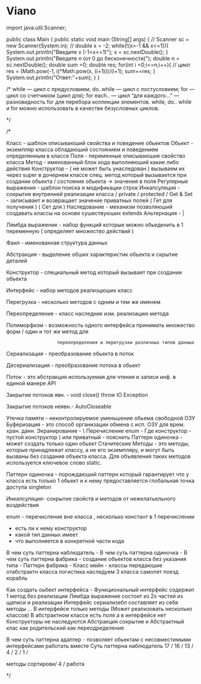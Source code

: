 # Viano

import java.util.Scanner;

public class Main {
    public static void main (String[] args) { //
        Scanner sc = new Scanner(System.in); //
        double x = -2;
        while(!(x>-1 && x<=1)){
            System.out.println("Введите x (-1<x<=1)");
            x = sc.nextDouble();
        }
        System.out.println("Введите n (от 0 до бесконечности)");
        double n = sc.nextDouble();
        double sum =0;
        double res;
        for(int i =0;i<=n;i++){ // цикл
            res = (Math.pow(-1, i)*Math.pow(x, (i+1)))/(i+1);
            sum+=res;
        }
        System.out.println("Ответ:"+sum);
    }
}




















































/*
while — цикл с предусловием;
do..while — цикл с постусловием;
for — цикл со счетчиком (цикл для);
for each.. — цикл “для каждого…” — разновидность for для перебора коллекции элементов.
        while, do.. while и for можно использовать в качестве безусловных циклов.

*/


























/*

 Класс - шаблон описываюший свойства и поведение обьектов
 Обьект - экземпляр класса обладаюший состоянием и поведением определенным в классе
 Поля - переменные описываюшие свойство класса
 Метод - именованный блок кода выполняюший какие либо действия
 Конструктор - ( не может быть унаследован ) вызываем их через super в дочернем классе
                       спец. метод который вызывается при создании обьекта / состояние обьекта -> значения в поля
Регулярные выражения - шаблон поиска и модификации строк
Инкапсуляция - сокрытие внутренней реализации класса / private / protected /
Get & Set - записывает и возвращает значение приватных полей ( Гет для получения ) ( Сет для )
Наследование - механизм позволяюший создавать классы на основе сушествуюших extends
Альтернация - |

Лямбда выражение - набор функций которые можно обьеденить в 1 переменную ( определяет множество действий )

Фаил - именованная структура данных

Абстракция - выделение обших характеристик обьекта и скрытие деталей

Конструктор - специальный метод который вызывает при создании обьекта

Интерфейс - набор методов реализцюших класс

Перегрузка - несколько методов с одним и тем же именем

Переопределение - класс наследник изм. реализацию метода

Полиморфизм - возможность одного интерфейса принимать множество форм / один и тот же метод для

                       переопределения и перегрузки различных типов данных
Сериализация - преобразование обьекта в поток

Десериализация - преобразование потока в обьект

Поток - это абстракция используемая для чтения и записи инф. в единой манере API

Закрытие потоков явн. - void close() throw IO Exception

Закрытие потоков неявн.- AutoCloseable

Утечка памяти - неконтролируемое уменьшение обьема свободной ОЗУ
Буферизация - это способ организации обмена с исп. ОЗУ для врем. хран. данн.
Экранирование - \\
Перечисление enum -
Где конструктор - пустой конструктор ) или приватный - пояснить
Паттерн одиночка - может создать только один обьект
Стачитеские Методы - это методы, которые принадлежат классу, а не его экземпляру, и могут быть
 вызваны без создания объекта класса. Для объявления таких методов используется ключевое слово static.

Паттерн одиночка - порождаюший паттерн который гарантирует что у класса есть
 только 1 обьект и к нему предоставляется глобальная точка доступа singleton

Инкапсуляция- сокрытие свойств и методов от нежелатьельного воздействия

enum - перечисление вне класса , несколько констант в 1 перечислении

- есть ли к нему конструктор
- какой тип данных имеет
- что выполняется в конкретной части кода

В чем суть паттерна наблюдатель -
В чем суть паттерна одиночка -
В чем суть паттерна фабрика - создание обьектов класса без указания типа -
Паттерн фабрика -  Класс мейн - классы передаюшие отабстрактн класса логистика наследуем 3 класса самолет поезд корабль

Как создать оьбект интерфейса -
Функциональный интерфейс содержит 1 метод без реализации
Лямбда выражение состоит из 2х частей из щаписи и реализации
Интерфейс сериализебл составляет из себя методы ...
В интерфейсе только методы (Может реализовать несколько классов)
В абстрактном классе есть поля а в интерфейсе нет
Конструкторы не наследуются
Абстракция сокрытие и
Абстрактный клас как родительский как переодределение

В чем суть паттерна адаптер - позволяет обьектам с несовместимыми интерфейсами работать вместе
Суть паттерна наблюдатель
 17 / 16 / 13 / 4 / 2 /  1 /

методы сортирови/  4 / работа

 */

